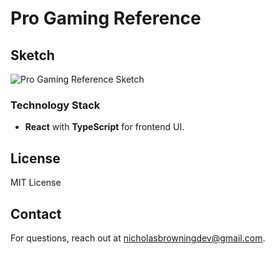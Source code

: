 # Pro Gaming Reference

## Sketch
<img src="prototype-pgr.png" alt="Pro Gaming Reference Sketch" />

### Technology Stack
- **React** with **TypeScript** for frontend UI.

## License
MIT License

## Contact
For questions, reach out at nicholasbrowningdev@gmail.com.
```
